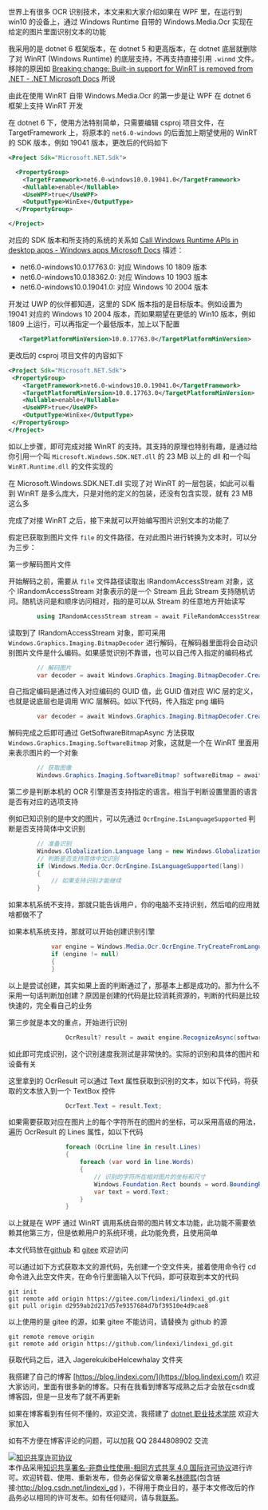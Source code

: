 
世界上有很多 OCR 识别技术，本文来和大家介绍如果在 WPF 里，在运行到 win10 的设备上，通过 Windows Runtime 自带的 Windows.Media.Ocr 实现在给定的图片里面识别文本的功能

<!--more-->


<!-- 发布 -->
<!-- 博客 -->

我采用的是 dotnet 6 框架版本，在 dotnet 5 和更高版本，在 dotnet 底层就删除了对 WinRT (Windows Runtime) 的底层支持，不再支持直接引用 `.winmd` 文件。移除的原因如 [Breaking change: Built-in support for WinRT is removed from .NET - .NET Microsoft Docs](https://docs.microsoft.com/en-us/dotnet/core/compatibility/interop/5.0/built-in-support-for-winrt-removed) 所说

由此在使用 WinRT 自带 Windows.Media.Ocr 的第一步是让 WPF 在 dotnet 6 框架上支持 WinRT 开发

在 dotnet 6 下，使用方法特别简单，只需要编辑 csproj 项目文件，在 TargetFramework 上，将原本的 `net6.0-windows` 的后面加上期望使用的 WinRT 的 SDK 版本，例如 19041 版本，更改后的代码如下

```xml
<Project Sdk="Microsoft.NET.Sdk">

  <PropertyGroup>
    <TargetFramework>net6.0-windows10.0.19041.0</TargetFramework>
    <Nullable>enable</Nullable>
    <UseWPF>true</UseWPF>
    <OutputType>WinExe</OutputType>
  </PropertyGroup>

</Project>
```

对应的 SDK 版本和所支持的系统的关系如 [Call Windows Runtime APIs in desktop apps - Windows apps Microsoft Docs](https://docs.microsoft.com/en-us/windows/apps/desktop/modernize/desktop-to-uwp-enhance) 描述：

- net6.0-windows10.0.17763.0: 对应 Windows 10 1809 版本
- net6.0-windows10.0.18362.0: 对应 Windows 10 1903 版本
- net6.0-windows10.0.19041.0: 对应 Windows 10 2004 版本

开发过 UWP 的伙伴都知道，这里的 SDK 版本指的是目标版本。例如设置为 19041 对应的 Windows 10 2004 版本，而如果期望在更低的 Win10 版本，例如 1809 上运行，可以再指定一个最低版本，加上以下配置

```xml
   <TargetPlatformMinVersion>10.0.17763.0</TargetPlatformMinVersion>
```

更改后的 csproj 项目文件的内容如下

```xml
<Project Sdk="Microsoft.NET.Sdk">
 <PropertyGroup>
    <TargetFramework>net6.0-windows10.0.19041.0</TargetFramework>
    <TargetPlatformMinVersion>10.0.17763.0</TargetPlatformMinVersion>
    <Nullable>enable</Nullable>
    <UseWPF>true</UseWPF>
    <OutputType>WinExe</OutputType>
 </PropertyGroup>
</Project>
```

如以上步骤，即可完成对接 WinRT 的支持。其支持的原理也特别有趣，是通过给你引用一个叫 `Microsoft.Windows.SDK.NET.dll` 的 23 MB 以上的 dll 和一个叫 `WinRT.Runtime.dll` 的文件实现的

在 Microsoft.Windows.SDK.NET.dll 实现了对 WinRT 的一层包装，如此可以看到 WinRT 是多么庞大，只是对他的定义的包装，还没有包含实现，就有 23 MB 这么多

完成了对接 WinRT 之后，接下来就可以开始编写图片识别文本的功能了

假定已获取到图片文件 `file` 的文件路径，在对此图片进行转换为文本时，可以分为三步：

第一步解码图片文件

开始解码之前，需要从 `file` 文件路径读取出 IRandomAccessStream 对象，这个 IRandomAccessStream 对象表示的是一个 Stream 且此 Stream 支持随机访问。随机访问是和顺序访问相对，指的是可以从 Stream 的任意地方开始读写

```csharp
        using IRandomAccessStream stream = await FileRandomAccessStream.OpenAsync(file, Windows.Storage.FileAccessMode.Read);
```

读取到了 IRandomAccessStream 对象，即可采用 `Windows.Graphics.Imaging.BitmapDecoder` 进行解码，在解码器里面将会自动识别图片文件是什么编码。如果感觉识别不靠谱，也可以自己传入指定的编码格式

```csharp
        // 解码图片
        var decoder = await Windows.Graphics.Imaging.BitmapDecoder.CreateAsync(stream);
```

自己指定编码是通过传入对应编码的 GUID 值，此 GUID 值对应 WIC 层的定义，也就是说底层也是调用 WIC 层解码。如以下代码，传入指定 png 编码

```csharp
        var decoder = await Windows.Graphics.Imaging.BitmapDecoder.CreateAsync(Windows.Graphics.Imaging.BitmapDecoder.PngDecoderId, stream);
```

解码完成之后即可通过 GetSoftwareBitmapAsync 方法获取 `Windows.Graphics.Imaging.SoftwareBitmap` 对象，这就是一个在 WinRT 里面用来表示图片的一个对象

```csharp
        // 获取图像
        Windows.Graphics.Imaging.SoftwareBitmap? softwareBitmap = await decoder.GetSoftwareBitmapAsync();
```

第二步是判断本机的 OCR 引擎是否支持指定的语言。相当于判断设置里面的语言是否有对应的选项支持

例如已知识别的是中文的图片，可以先通过 `OcrEngine.IsLanguageSupported` 判断是否支持简体中文识别

```csharp
        // 准备识别
        Windows.Globalization.Language lang = new Windows.Globalization.Language("zh-CN");
        // 判断是否支持简体中文识别
        if (Windows.Media.Ocr.OcrEngine.IsLanguageSupported(lang))
        {
            // 如果支持识别才能继续
        }
```

如果本机系统不支持，那就只能告诉用户，你的电脑不支持识别，然后咱的应用就啥都做不了

如果本机系统支持，那就可以开始创建识别引擎

```csharp
            var engine = Windows.Media.Ocr.OcrEngine.TryCreateFromLanguage(lang);
            if (engine != null)
            {
            }
```

以上是尝试创建，其实如果上面的判断通过了，那基本上都是成功的。那为什么不采用一句话判断加创建？原因是创建的代码是比较消耗资源的，判断的代码是比较快速的，完全看自己的业务

第三步就是本文的重点，开始进行识别

```csharp
                OcrResult? result = await engine.RecognizeAsync(softwareBitmap);
```

如此即可完成识别，这个识别速度我测试是非常快的。实际的识别和具体的图片和设备有关

这里拿到的 OcrResult 可以通过 Text 属性获取到识别的文本，如以下代码，将获取的文本放入到一个 TextBox 控件

```csharp
                OcrText.Text = result.Text;
```

如果需要获取对应在图片上的每个字符所在的图片的坐标，可以采用高级的用法，遍历 OcrResult 的 Lines 属性，如以下代码

```csharp
                foreach (OcrLine line in result.Lines)
                {
                    foreach (var word in line.Words)
                    {
                        // 识别的字符所在相对图片的坐标和尺寸
                        Windows.Foundation.Rect bounds = word.BoundingRect;
                        var text = word.Text;
                    }
                }
```

以上就是在 WPF 通过 WinRT 调用系统自带的图片转文本功能，此功能不需要依赖其他第三方，但是依赖用户的系统环境，此功能免费，且使用简单

本文代码放在[github](https://github.com/lindexi/lindexi_gd/tree/d2959ab2d217d57e9357684d7bf39510e4d9cae8/JagerekukibeHelcewhalay) 和 [gitee](https://gitee.com/lindexi/lindexi_gd/tree/d2959ab2d217d57e9357684d7bf39510e4d9cae8/JagerekukibeHelcewhalay) 欢迎访问

可以通过如下方式获取本文的源代码，先创建一个空文件夹，接着使用命令行 cd 命令进入此空文件夹，在命令行里面输入以下代码，即可获取到本文的代码

```
git init
git remote add origin https://gitee.com/lindexi/lindexi_gd.git
git pull origin d2959ab2d217d57e9357684d7bf39510e4d9cae8
```

以上使用的是 gitee 的源，如果 gitee 不能访问，请替换为 github 的源

```
git remote remove origin
git remote add origin https://github.com/lindexi/lindexi_gd.git
```

获取代码之后，进入 JagerekukibeHelcewhalay 文件夹




我搭建了自己的博客 [https://blog.lindexi.com/](https://blog.lindexi.com/) 欢迎大家访问，里面有很多新的博客。只有在我看到博客写成熟之后才会放在csdn或博客园，但是一旦发布了就不再更新

如果在博客看到有任何不懂的，欢迎交流，我搭建了 [dotnet 职业技术学院](https://t.me/dotnet_campus) 欢迎大家加入

如有不方便在博客评论的问题，可以加我 QQ 2844808902 交流

<a rel="license" href="http://creativecommons.org/licenses/by-nc-sa/4.0/"><img alt="知识共享许可协议" style="border-width:0" src="https://licensebuttons.net/l/by-nc-sa/4.0/88x31.png" /></a><br />本作品采用<a rel="license" href="http://creativecommons.org/licenses/by-nc-sa/4.0/">知识共享署名-非商业性使用-相同方式共享 4.0 国际许可协议</a>进行许可。欢迎转载、使用、重新发布，但务必保留文章署名[林德熙](http://blog.csdn.net/lindexi_gd)(包含链接:http://blog.csdn.net/lindexi_gd )，不得用于商业目的，基于本文修改后的作品务必以相同的许可发布。如有任何疑问，请与我[联系](mailto:lindexi_gd@163.com)。